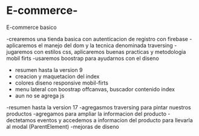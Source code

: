 # E-commerce-
E-commerce basico

-crearemos una tienda basica con autenticacion de registro con firebase
-aplicaremos el manejo del dom y la tecnica denominada traversing 
-jugaremos con estilos css, aplicaremos buenas practicas y metodologia mobil firts
-usaremos boostrap para ayudarnos con el diseno


- resumen hasta la version 9
- creacion y maquetacion del index 
- colores diseno responsive mobil-firts
- menu lateral con boostrap offcanvas, buscador contenido index
- aun no se agrega js

-resumen hasta la version 17
-agregasmos traversing para pintar nuestros productos 
-agregamos para ampliar la informacion del producto
-dectetamos eventos y accedemos a informacion del producto para llevarla al modal (ParentElement)
-mejoras de diseno 
